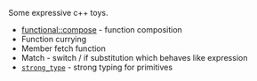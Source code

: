 Some expressive c++ toys.

* [functional::compose](examples/simple_function_composition.cpp) - function composition
* Function currying
* Member fetch function
* Match - switch / if substitution which behaves like expression
* [`strong_type`](examples/strong_type_example.cpp) - strong typing for primitives
